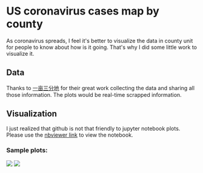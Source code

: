 # US coronavirus cases map by county
As coronavirus spreads, I feel it's better to visualize the data in county unit for people to know about how is it going. That's why I did some little work to visualize it.

## Data 
Thanks to [一亩三分地](https://coronavirus.1point3acres.com/) for their great work collecting the data and sharing all those information. The plots would be real-time scrapped information.

## Visualization
I just realized that github is not that friendly to jupyter notebook plots. Please use the [nbviewer link](https://nbviewer.jupyter.org/github/suestring7/NCoronavirusMapbyCounty/blob/master/Coronavirus%20County%20Map%20for%20US.ipynb) to view the notebook.

### Sample plots:
![]("sample0.jpg")
![]("sample1.jpg")
